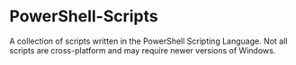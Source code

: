 # PowerShell-Scripts
A collection of scripts written in the PowerShell Scripting Language. Not all scripts are cross-platform and may require newer versions of Windows.
